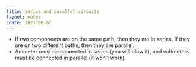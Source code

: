 ```yaml
---
title: series and parallel circuits
layout: notes
cdate: 2023-08-07
---
```


- If two components are on the same path, then they are in series. If they are on two different paths, then they are parallel.
- Ammeter must be connected in series (you will blow it), and voltmeters must be connected in parallel (it won't work).
